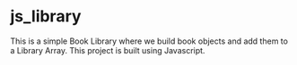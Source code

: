 # js_library
This is a simple Book Library where we build book objects and add them to a Library Array. This project is built using Javascript. 
